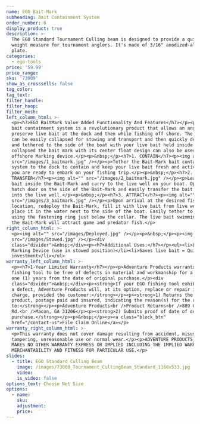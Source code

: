 ```yaml
---
name: EGO Bait-Mark
subheading: Bait Containment System
order_number: 6
display_product: true
description: >-
  The EGO Standard Tournament Culling beam is designed to provide a quick fish
  weight measure for tournament anglers. It's made of 3/16" anodized-aluminum
  plate.
categories:
  - ego-tools
price: '59.99'
price_range:
sku: '73009'
show_as_crosssells: false
tag_color:
tag_text:
filter_handle:
filter_hoop:
filter_mesh:
left_column_html: >-
  <p><h7>EGO BaitMark Value Added Functionality And Features</h7></p><p>The EGO bait mark
  bait containment system is a revolutionary product that allows an angler to
  preserve live bait at the dock and then while fishing off shore. The bait mark
  can be easily collapsed for stowing and transport and then quickly deployed
  and tethered to the side of the boat with your live bait held inside. When
  collapsed the bait mark with its center float design can also be used as an
  offshore Marking device.</p><p>&nbsp;</p><h7>1. CONTAIN</h7><p><img alt=""
  src="/images/1_baitmark.jpg" /></p><p>Tether the Bait-Mark bait containment
  system to the dock to contain and keep your live bait fresh and active until
  you are ready to embark on your fishing trip.</p><p>&nbsp;</p><h7>2.
  TRANSFER</h7><p><img alt="" src="/images/2_baitmark.jpg" /></p><p>Leave live
  bait inside the Bait-Mark and carry to the live well on your boat. Open the
  hatch door on the side of the Bait-Mark and easily transfer the bait unharmed
  into the live well.</p><p>&nbsp;</p><h7>3. ATTRACT</h7><p><img alt=""
  src="/images/3_baitmark.jpg" /></p><p>Upon arrival at the desired fishing
  location, redeploy the Bait-Mark, fill it with live bait from live well and
  place it in the water next to the side of the boat. Easily tether to the boat
  using the fastening ring just below the collar. The live bait swimming inside
  the Bait-Mark will attract game and predator fish.</p>
right_column_html: >-
  <p><img alt="" src="/images/Deployed.jpg" /></p><p>&nbsp;</p><p><img alt=""
  src="/images/Stowed.jpg" /></p><div
  class="divider">&nbsp;</div><p><h7>Additional Uses:</h7></p><ul><li>Location
  Marking Device (use in stowed position)</li><li>Saves live bait = Quick return on
  investment</li></ul>
warranty_left_column_html: >-
  <p><h7>1-Year Limited Warranty</h7></p><p>Adventure Products warrants your EGO
  fishing tool to be free of defects in material and workmanship for a period of
  one (1) years from the date of original purchase.</p><div
  class="divider">&nbsp;</div><p><strong>If your EGO fishing tool exhibits such
  a defect, Adventure Products will, at its option, replace or repair it without
  charge, provided the customer:</strong></p><p><strong>1) Returns the defective
  product, postage paid and insured, indicating the reason(s) for the return
  to:</strong></p><p>Adventure Products<br />Product Returns<br />889 Guy Paine
  Rd.<br />Macon, GA 31206</p><p><strong>2) Submits proof of date of original
  purchase.</strong></p><p>&nbsp;</p><p><a class="block_btn"
  href="/contact-us">File Claim Online</a></p>
warranty_right_column_html: >-
  <p>This warranty does not cover damage resulting from accident, misuse, abuse,
  tampering, unreasonable use or normal wear.</p><p>ADVENTURE PRODUCTS, INC.
  MAKES NO OTHER WARRANTY EXPRESS OR IMPLIED INCLUDING THE IMPLIED WARRANTIES OF
  MERCHANTABILITY AND FITNESS FOR PARTICULAR USE.</p>
slides:
  - title: EGO Standard Culling Beam
    image: /images/73000_Tournament_CullingBeam_Standard_1160x533.jpg
    video:
    is_video: false
options_text: Choose Net Size
options:
  - name:
    sku:
    adjustment:
    price:
---
```

